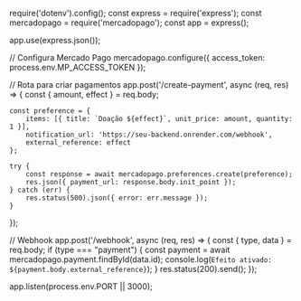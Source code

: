 require('dotenv').config();
const express = require('express');
const mercadopago = require('mercadopago');
const app = express();

app.use(express.json());

// Configura Mercado Pago
mercadopago.configure({ access_token: process.env.MP_ACCESS_TOKEN });

// Rota para criar pagamentos
app.post('/create-payment', async (req, res) => {
    const { amount, effect } = req.body;
    
    const preference = {
        items: [{ title: `Doação ${effect}`, unit_price: amount, quantity: 1 }],
        notification_url: 'https://seu-backend.onrender.com/webhook',
        external_reference: effect
    };

    try {
        const response = await mercadopago.preferences.create(preference);
        res.json({ payment_url: response.body.init_point });
    } catch (err) {
        res.status(500).json({ error: err.message });
    }
});

// Webhook
app.post('/webhook', async (req, res) => {
    const { type, data } = req.body;
    if (type === "payment") {
        const payment = await mercadopago.payment.findById(data.id);
        console.log(`Efeito ativado: ${payment.body.external_reference}`);
    }
    res.status(200).send();
});

app.listen(process.env.PORT || 3000);
